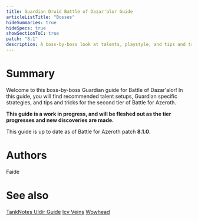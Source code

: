 ```yaml
---
title: Guardian Druid Battle of Dazar'alor Guide
articleListTitle: "Bosses"
hideSummaries: true
hideSpecs: true
showSectionToC: true
patch: "8.1"
description: A boss-by-boss look at talents, playstyle, and tips and tricks for Guardian Druids in Battle of Dazar'alor.
---
```


Summary 
===
Welcome to this boss-by-boss Guardian guide for Battle of Dazar'alor! In this guide, you will find recommended talent setups, Guardian specific strategies, and tips and tricks for the second tier of Battle for Azeroth.

**This guide is a work in progress, and will be fleshed out as the tier progresses and new discoveries are made.**

This guide is up to date as of Battle for Azeroth patch **8.1.0**.

Authors
===
Faide

See also
===
[TankNotes Uldir Guide](https://tanknotes.tk/)
[Icy Veins](https://www.icy-veins.com/wow/guardian-druid-pve-tank-battle-of-dazar-alor-raid-guide)
[Wowhead](https://www.icy-veins.com/wow/guardian-druid-pve-tank-battle-of-dazar-alor-raid-guide)
